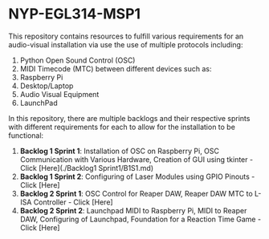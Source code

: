 # NYP-EGL314-MSP1
This repository contains resources to fulfill various requirements for an audio-visual installation via use the use of multiple protocols including:
1. Python Open Sound Control (OSC)
2. MIDI Timecode (MTC)
between different devices such as:
1. Raspberry Pi
2. Desktop/Laptop
3. Audio Visual Equipment
4. LaunchPad

In this repository, there are multiple backlogs and their respective sprints with different requirements for each to allow for the installation to be functional:
1. **Backlog 1 Sprint 1**: Installation of OSC on Raspberry Pi, OSC Communication with Various Hardware, Creation of GUI using tkinter - Click [Here](./Backlog1 Sprint1/B1S1.md)
2. **Backlog 1 Sprint 2**: Configuring of Laser Modules using GPIO Pinouts - Click [Here]
3. **Backlog 2 Sprint 1**: OSC Control for Reaper DAW, Reaper DAW MTC to L-ISA Controller - Click [Here]
4. **Backlog 2 Sprint 2**: Launchpad MIDI to Raspberry Pi, MIDI to Reaper DAW, Configuring of Launchpad, Foundation for a Reaction Time Game - Click [Here]
